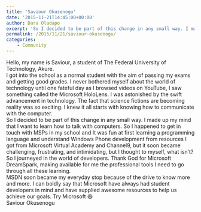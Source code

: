 ```yaml
---
title: 'Saviour Okusenogu'
date: '2015-11-21T14:45:00+00:00'
author: Dara Oladapo
excerpt: 'So I decided to be part of this change in any small way. I made up my mind that I want to learn how to talk with computers. So I happened to get in touch with MSPs in my school and It was fun at first learning a programming language and understand Windows '
permalink: /2015/11/21/saviour-okusenogu/
categories:
    - Community
---
```


Hello, my name is Saviour, a student of The Federal University of Technology, Akure.  
I got into the school as a normal student with the aim of passing my exams and getting good grades. I never bothered myself about the world of technology until one fateful day as I browsed videos on YouTube, I saw something called the Microsoft HoloLens. I was astonished by the swift advancement in technology. The fact that science fictions are becoming reality was so exciting. I knew it all starts with knowing how to communicate with the computer.  
So I decided to be part of this change in any small way. I made up my mind that I want to learn how to talk with computers. So I happened to get in touch with MSPs in my school and It was fun at first learning a programming language and understand Windows Phone development from resources I got from Microsoft Virtual Academy and Channel9, but it soon became challenging, frustrating, and intimidating, but I thought to myself, what isn’t?  
So I journeyed in the world of developers. Thank God for Microsoft DreamSpark, making available for me the professional tools I need to go through all these learning.  
MSDN soon became my everyday stop because of the drive to know more and more. I can boldly say that Microsoft have always had student developers in mind and have supplied awesome resources to help us achieve our goals. Try Microsoft 😃  
Saviour Okusenogu
